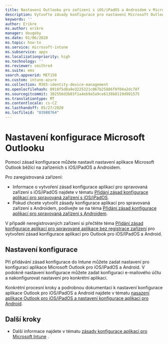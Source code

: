 ```yaml
---
title: Nastavení Outlooku pro zařízení s iOS/iPadOS a Androidem v Microsoft Intune
description: Vytvořte zásady konfigurace pro nastavení Microsoft Outlooku, která běží na zařízeních s iOS/iPadOS a Androidem.
keywords: ''
author: Erikre
ms.author: erikre
manager: dougeby
ms.date: 01/06/2020
ms.topic: how-to
ms.service: microsoft-intune
ms.subservice: apps
ms.localizationpriority: high
ms.technology: ''
ms.reviewer: smithre4
ms.suite: ems
search.appverid: MET150
ms.custom: intune-azure
ms.collection: M365-identity-device-management
ms.openlocfilehash: 0918f5d8a9e3225321c067b25886f0f04a2dc78f
ms.sourcegitcommit: 302556d3b03f1a4eb9a5a9ce6138b8119d901575
ms.translationtype: MT
ms.contentlocale: cs-CZ
ms.lasthandoff: 05/27/2020
ms.locfileid: "83988764"
---
```

# <a name="microsoft-outlook-configuration-settings"></a>Nastavení konfigurace Microsoft Outlooku 

Pomocí zásad konfigurace můžete nastavit nastavení aplikace Microsoft Outlook běžící na zařízeních s iOS/iPadOS a Androidem. 

Pro zaregistrovaná zařízení:
- Informace o vytvoření zásad konfigurace aplikací pro spravovaná zařízení s iOS/iPadOS najdete v tématu [Přidání zásad konfigurace aplikací pro spravovaná zařízení s iOS/iPadOS](app-configuration-policies-use-ios.md). 
- Pokud chcete vytvořit zásady konfigurace aplikací pro spravovaná zařízení s Androidem, podívejte se na téma [Přidání zásad konfigurace aplikací pro spravovaná zařízení s Androidem](app-configuration-policies-use-android.md). 

V případě neregistrovaných zařízení si přečtěte téma [Přidání zásad konfigurace aplikací pro spravované aplikace bez registrace zařízení](app-configuration-policies-managed-app.md) pro vytvoření zásad konfigurace aplikací pro Outlook pro iOS/IPadOS a Android.

## <a name="configuration-settings"></a>Nastavení konfigurace

Při přidávání zásad konfigurace do Intune můžete zadat nastavení pro konfiguraci aplikace Microsoft Outlook pro iOS/iPadOS a Android. V podokně nastavení konfigurace můžete zadat konfiguraci e-mailového účtu a nakonfigurovat nastavení pro konkrétní aplikaci.

Konkrétní procesní kroky a podrobnou dokumentaci k nastavení konfigurace aplikace Outlook pro iOS/iPadOS a Android najdete v tématu [nasazení aplikace Outlook pro iOS/iPadOS a nastavení konfigurace aplikací pro Android](https://docs.microsoft.com/exchange/clients-and-mobile-in-exchange-online/outlook-for-ios-and-android/outlook-for-ios-and-android-configuration-with-microsoft-intune).

## <a name="next-steps"></a>Další kroky

- Další informace najdete v tématu [zásady konfigurace aplikací pro Microsoft Intune](app-configuration-policies-overview.md) .
